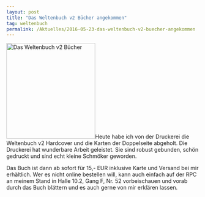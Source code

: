 ```yaml
---
layout: post
title: "Das Weltenbuch v2 Bücher angekommen"
tag: weltenbuch
permalink: /Aktuelles/2016-05-23-das-weltenbuch-v2-buecher-angekommen
---
```


<p><img alt="Das Weltenbuch v2 Bücher" class="floatleft" height="250" src="/www/weltenbuch/gallery/diverses/tn2/DasWeltenbuchv2Buecher.jpg" width="232" />Heute habe ich von der Druckerei die Weltenbuch v2 Hardcover und die Karten der Doppelseite abgeholt. Die Druckerei hat wunderbare Arbeit geleistet. Sie sind robust gebunden, sch&ouml;n gedruckt und sind echt kleine Schm&ouml;ker geworden.</p>
<p>Das Buch ist dann ab sofort f&uuml;r 15,- EUR inklusive Karte und Versand bei mir erh&auml;ltlich. Wer es nicht online bestellen will, kann auch einfach auf der RPC an meinem Stand in Halle 10.2, Gang F, Nr. 52 vorbeischauen und vorab durch das Buch bl&auml;ttern und es auch gerne von mir erkl&auml;ren lassen.</p>

